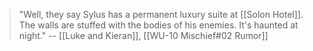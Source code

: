 > "Well, they say Sylus has a permanent luxury suite at [[Solon Hotel]]. The walls are stuffed with the bodies of his enemies. It's haunted at night."
> -- [[Luke and Kieran]], [[WU-10 Mischief#02 Rumor]]